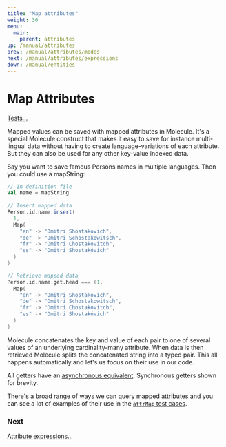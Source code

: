 ```yaml
---
title: "Map attributes"
weight: 30
menu:
  main:
    parent: attributes
up: /manual/attributes
prev: /manual/attributes/modes
next: /manual/attributes/expressions
down: /manual/entities
---
```


# Map Attributes

[Tests...](https://github.com/scalamolecule/molecule/tree/master/coretests/src/test/scala/molecule/coretests/attrMap)

Mapped values can be saved with mapped attributes in Molecule. It's a special Molecule construct that makes
it easy to save for instance multi-lingual data without having to create language-variations of each attribute.
But they can also be used for any other key-value indexed data. 

Say you want to save famous Persons names in multiple languages. Then you could use a mapString:

```scala
// In definition file
val name = mapString
 
// Insert mapped data
Person.id.name.insert(
  1, 
  Map(
    "en" -> "Dmitri Shostakovich",
    "de" -> "Dmitri Schostakowitsch",
    "fr" -> "Dmitri Chostakovitch",
    "es" -> "Dmitri Shostakóvich"
  )
)

// Retrieve mapped data
Person.id.name.get.head === (1, 
  Map(
    "en" -> "Dmitri Shostakovich",
    "de" -> "Dmitri Schostakowitsch",
    "fr" -> "Dmitri Chostakovitch",
    "es" -> "Dmitri Shostakóvich"
  )
)
```

Molecule concatenates the key and value of each pair to one of several values of an underlying cardinality-many attribute. When
data is then retrieved Molecule splits the concatenated string into a typed pair. This all happens automatically and let's us focus 
 on their use in our code.

All getters have an [asynchronous equivalent](/manual/attributes/basics). Synchronous getters shown for brevity.

There's a broad range of ways we can query mapped attributes and you can see a lot of examples of their use in 
the [`attrMap` test cases](https://github.com/scalamolecule/molecule/tree/master/coretests/src/test/scala/molecule/coretests/attrMap).



### Next

[Attribute expressions...](/manual/attributes/expressions)